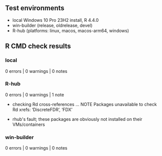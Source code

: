 ## Test environments
* local Windows 10 Pro 23H2 install, R 4.4.0
* win-builder (release, oldrelease, devel)
* R-hub (platforms: linux, macos, macos-arm64, windows)


## R CMD check results

### local
0 errors | 0 warnings | 0 notes

### R-hub
0 errors | 0 warnings | 1 note

* checking Rd cross-references ... NOTE
Packages unavailable to check Rd xrefs: ‘DiscreteFDR’, ‘FDX’

- rhub's fault; these packages are obviously not installed on their
  VMs/containers

### win-builder
0 errors | 0 warnings | 0 notes
